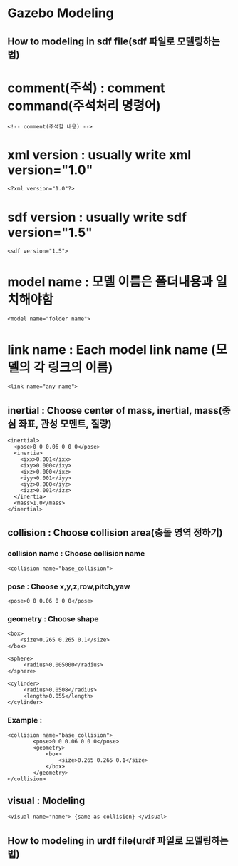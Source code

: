 Gazebo Modeling
===============
How to modeling in sdf file(sdf 파일로 모델링하는 법)
---------------------------------------------------
# comment(주석) : comment command(주석처리 명령어)<br>
    
    
    <!-- comment(주석할 내용) -->
# xml version : usually write xml version="1.0"<br>
    
    <?xml version="1.0"?>
# sdf version : usually write sdf version="1.5"<br>
    
    <sdf version="1.5">  
# model name : 모델 이름은 폴더내용과 일치해야함 <br>
     
    <model name="folder name"> 
# link name : Each model link name (모델의 각 링크의 이름)  <br> 
    
    <link name="any name"> 
## inertial : Choose center of mass, inertial, mass(중심 좌표, 관성 모멘트, 질량) <br>
            
    <inertial> 
      <pose>0 0 0.06 0 0 0</pose>
      <inertia>
        <ixx>0.001</ixx>
        <ixy>0.000</ixy>
        <ixz>0.000</ixz>
        <iyy>0.001</iyy>
        <iyz>0.000</iyz>
        <izz>0.001</izz>
      </inertia>
      <mass>1.0</mass>
    </inertial>
## collision : Choose collision area(충돌 영역 정하기)<br>
### collision name : Choose collision name<br>
    
    <collision name="base_collision">
### pose : Choose x,y,z,row,pitch,yaw<br>

    <pose>0 0 0.06 0 0 0</pose>
### geometry : Choose shape<br>

    <box>
        <size>0.265 0.265 0.1</size>
    </box>
    
    <sphere>
         <radius>0.005000</radius>
    </sphere>
    
    <cylinder>
         <radius>0.0508</radius>
         <length>0.055</length>
    </cylinder>

### Example : <br>

    <collision name="base_collision">
            <pose>0 0 0.06 0 0 0</pose>
            <geometry>
                <box>
                    <size>0.265 0.265 0.1</size>
                </box>
            </geometry>
    </collision>
## visual : Modeling<br>

    <visual name="name"> {same as collision} </visual>





How to modeling in urdf file(urdf 파일로 모델링하는 법)
-------------------------------------------------------



